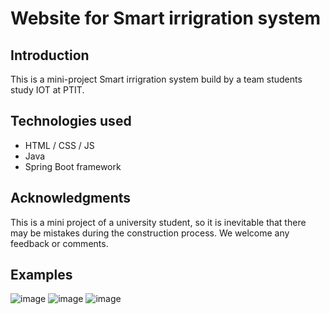 # Website for Smart irrigration system

## Introduction
This is a mini-project Smart irrigration system build by a team students study IOT at PTIT.
## Technologies used
- HTML / CSS / JS
- Java
- Spring Boot framework
## Acknowledgments
This is a mini project of a university student, so it is inevitable that there may be mistakes during the construction process. We welcome any feedback or comments.
## Examples 
![image](https://github.com/daoducnghia/Front-end-Smart-irrigation-system/assets/93426925/489d1355-bfc1-41e9-814f-5f695ecb0952)
![image](https://github.com/daoducnghia/Front-end-Smart-irrigation-system/assets/93426925/0f064e4a-95a0-4af3-ac35-af6739d63c12)
![image](https://github.com/daoducnghia/Front-end-Smart-irrigation-system/assets/93426925/e7432d10-7ef5-4db9-82d0-eb67d99c5e73)

